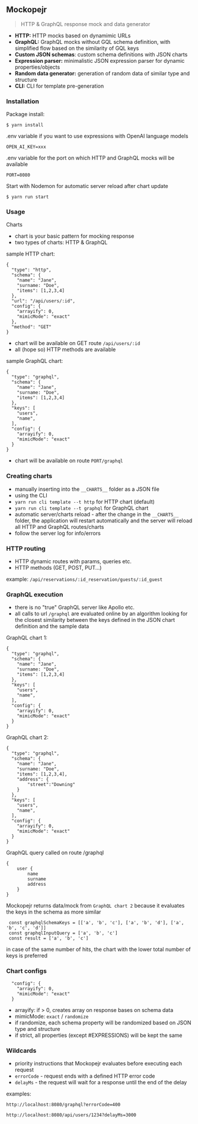 ## Mockopejr

> HTTP & GraphQL response mock and data generator

- **HTTP:** HTTP mocks based on dynamimic URLs
- **GraphQL:** GraphQL mocks without GQL schema definition, with simplified flow based on the similarity of GQL keys
- **Custom JSON schemas**: custom schema definitions with JSON charts
- **Expression parser:** minimalistic JSON expression parser for dynamic properties/objects
- **Random data generator:** generation of random data of similar type and structure
- **CLI:** CLI for template pre-generation

### Installation

Package install:

```
$ yarn install
```

.env variable if you want to use expressions with OpenAI language models

```
OPEN_AI_KEY=xxx
```

.env variable for the port on which HTTP and GraphQL mocks will be available

```
PORT=8080
```

Start with Nodemon for automatic server reload after chart update

```
$ yarn run start
```

### Usage

Charts

- chart is your basic pattern for mocking response
- two types of charts: HTTP & GraphQL

sample HTTP chart:

```
{
  "type": "http",
  "schema": {
    "name": "Jane",
    "surname: "Doe",
    "items": [1,2,3,4]
  },
  "url": "/api/users/:id",
  "config": {
    "arrayify": 0,
    "mimicMode": "exact"
  },
  "method": "GET"
}
```

- chart will be available on GET route `/api/users/:id`
- all (hope so) HTTP methods are available

sample GraphQL chart:

```
{
  "type": "graphql",
  "schema": {
    "name": "Jane",
    "surname: "Doe",
    "items": [1,2,3,4]
  },
  "keys": [
    "users",
    "name",
  ],
  "config": {
    "arrayify": 0,
    "mimicMode": "exact"
  }
}
```

- chart will be available on route `PORT/graphql`

### Creating charts

- manually inserting into the `__CHARTS__` folder as a JSON file
- using the CLI
- `yarn run cli template --t http` for HTTP chart (default)
- `yarn run cli template --t graphql` for GraphQL chart
- automatic server/charts reload - after the change in the `__CHARTS__` folder, the application will restart automatically and the server will reload all HTTP and GraphQL routes/charts
- follow the server log for info/errors

### HTTP routing

- HTTP dynamic routes with params, queries etc.
- HTTP methods (GET, POST, PUT...)

example:
`/api/reservations/:id_reservation/guests/:id_guest`

### GraphQL execution

- there is no "true" GraphQL server like Apollo etc.
- all calls to url `/graphql` are evaluated online by an algorithm looking for the closest similarity between the keys defined in the JSON chart definition and the sample data

GraphQL chart 1:

```
{
  "type": "graphql",
  "schema": {
    "name": "Jane",
    "surname: "Doe",
    "items": [1,2,3,4]
  },
  "keys": [
    "users",
    "name",
  ],
  "config": {
    "arrayify": 0,
    "mimicMode": "exact"
  }
}
```

GraphQL chart 2:

```
{
  "type": "graphql",
  "schema": {
    "name": "Jane",
    "surname: "Doe",
    "items": [1,2,3,4],
    "address": {
        "street":"Downing"
    }
  },
  "keys": [
    "users",
    "name",
  ],
  "config": {
    "arrayify": 0,
    "mimicMode": "exact"
  }
}
```

GraphQL query called on route /graphql

```
{
    user {
        name
        surname
        address
    }
}
```

Mockopejr returns data/mock from `GraphQL chart 2` because it evaluates the keys in the schema as more similar

```
 const graphqlSchemaKeys = [['a', 'b', 'c'], ['a', 'b', 'd'], ['a', 'b', 'c', 'd']]
 const graphqlInputQuery = ['a', 'b', 'c']
 const result = ['a', 'b', 'c']
```

in case of the same number of hits, the chart with the lower total number of keys is preferred

### Chart configs

```
  "config": {
    "arrayify": 0,
    "mimicMode": "exact"
  }
```

- arrayify: if > 0, creates array on response bases on schema data
- mimicMode: `exact` / `randomize`
- if randomize, each schema property will be randomized based on JSON type and structure
- if strict, all properties (except #EXPRESSIONS) will be kept the same

### Wildcards

- priority instructions that Mockopejr evaluates before executing each request
- `errorCode` - request ends with a defined HTTP error code
- `delayMs` - the request will wait for a response until the end of the delay

examples:

```
http://localhost:8080/graphql?errorCode=400
```

```
http://localhost:8080/api/users/1234?delayMs=3000
```
